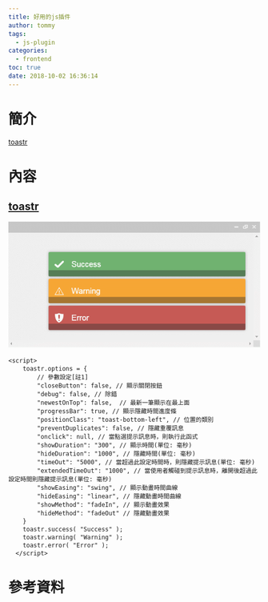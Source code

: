 ```yaml
---
title: 好用的js插件
author: tommy
tags:
  - js-plugin
categories:
  - frontend
toc: true
date: 2018-10-02 16:36:14
---
```


# 簡介

[toastr](https://codeseven.github.io/toastr/demo.html)

<!--more-->
# 內容

## [toastr](https://github.com/CodeSeven/toastr)

![toastr](images/toastr.gif)

```
<script>
  	toastr.options = {
  		// 參數設定[註1]
  		"closeButton": false, // 顯示關閉按鈕
  		"debug": false, // 除錯
  		"newestOnTop": false,  // 最新一筆顯示在最上面
  		"progressBar": true, // 顯示隱藏時間進度條
  		"positionClass": "toast-bottom-left", // 位置的類別
  		"preventDuplicates": false, // 隱藏重覆訊息
  		"onclick": null, // 當點選提示訊息時，則執行此函式
  		"showDuration": "300", // 顯示時間(單位: 毫秒)
  		"hideDuration": "1000", // 隱藏時間(單位: 毫秒)
  		"timeOut": "5000", // 當超過此設定時間時，則隱藏提示訊息(單位: 毫秒)
  		"extendedTimeOut": "1000", // 當使用者觸碰到提示訊息時，離開後超過此設定時間則隱藏提示訊息(單位: 毫秒)
  		"showEasing": "swing", // 顯示動畫時間曲線
  		"hideEasing": "linear", // 隱藏動畫時間曲線
  		"showMethod": "fadeIn", // 顯示動畫效果
  		"hideMethod": "fadeOut" // 隱藏動畫效果
  	}
  	toastr.success( "Success" );
  	toastr.warning( "Warning" );
  	toastr.error( "Error" );
  </script>
```

# 參考資料



